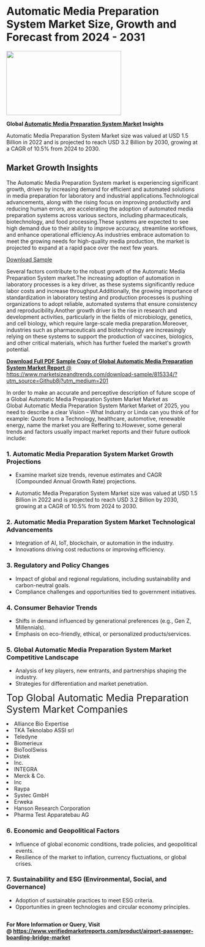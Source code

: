 <H1>Automatic Media Preparation System Market Size, Growth and Forecast from 2024 - 2031</H1><img class="aligncenter size-medium wp-image-584254" src="https://thirdeyenews.in/wp-content/uploads/2024/09/Global-Market-Research-300x168.jpeg" alt="" width="300" height="168" /><p><strong>Global&nbsp;<a href="https://www.marketsizeandtrends.com/download-sample/815334/?utm_source=Github8j?utm_medium=201">Automatic Media Preparation System Market</a> Insights</strong></p><p>Automatic Media Preparation System Market size was valued at USD 1.5 Billion in 2022 and is projected to reach USD 3.2 Billion by 2030, growing at a CAGR of 10.5% from 2024 to 2030.</p><p><h2>Market Growth Insights</h2> <p>The Automatic Media Preparation System market is experiencing significant growth, driven by increasing demand for efficient and automated solutions in media preparation for laboratory and industrial applications.Technological advancements, along with the rising focus on improving productivity and reducing human errors, are accelerating the adoption of automated media preparation systems across various sectors, including pharmaceuticals, biotechnology, and food processing.These systems are expected to see high demand due to their ability to improve accuracy, streamline workflows, and enhance operational efficiency.As industries embrace automation to meet the growing needs for high-quality media production, the market is projected to expand at a rapid pace over the next few years.</p> <p><a href="#">Download Sample</a></p> <p>Several factors contribute to the robust growth of the Automatic Media Preparation System market.The increasing adoption of automation in laboratory processes is a key driver, as these systems significantly reduce labor costs and increase throughput.Additionally, the growing importance of standardization in laboratory testing and production processes is pushing organizations to adopt reliable, automated systems that ensure consistency and reproducibility.Another growth driver is the rise in research and development activities, particularly in the fields of microbiology, genetics, and cell biology, which require large-scale media preparation.Moreover, industries such as pharmaceuticals and biotechnology are increasingly relying on these systems to support the production of vaccines, biologics, and other critical materials, which has further fueled the market's growth potential.</p> <p><a href="#"></p><p><span class=""><strong>Download Full PDF Sample Copy of Global Automatic Media Preparation System Market Report</strong> @ <a href="https://www.marketsizeandtrends.com/download-sample/815334/?utm_source=Github8j?utm_medium=201" target="_blank">https://www.marketsizeandtrends.com/download-sample/815334/?utm_source=Github8j?utm_medium=201</a></span></p><p>In order to make an accurate and perceptive description of future scope of a Global&nbsp;Automatic Media Preparation System Market Market as Global&nbsp;Automatic Media Preparation System Market Market of 2025, you need to describe a clear Vision &ndash; What Industry or Linda can you think of for example: Quote from a Technology, healthcare, automotive, renewable energy, name the market you are Reffering to.However, some general trends and factors usually impact market reports and their future outlook include:</p><h3>1.&nbsp;<strong>Automatic Media Preparation System Market Growth Projections</strong></h3><ul><li>Examine market size trends, revenue estimates and CAGR (Compounded Annual Growth Rate) projections.</li><li><p>Automatic Media Preparation System Market size was valued at USD 1.5 Billion in 2022 and is projected to reach USD 3.2 Billion by 2030, growing at a CAGR of 10.5% from 2024 to 2030.</p></li></ul><h3>2.&nbsp;<strong>Automatic Media Preparation System Market Technological Advancements</strong></h3><ul><li>Integration of AI, IoT, blockchain, or automation in the industry.</li><li>Innovations driving cost reductions or improving efficiency.</li></ul><h3>3.&nbsp;<strong>Regulatory and Policy Changes</strong></h3><ul><li>Impact of global and regional regulations, including sustainability and carbon-neutral goals.</li><li>Compliance challenges and opportunities tied to government initiatives.</li></ul><h3>4.&nbsp;<strong>Consumer Behavior Trends</strong></h3><ul><li>Shifts in demand influenced by generational preferences (e.g., Gen Z, Millennials).</li><li>Emphasis on eco-friendly, ethical, or personalized products/services.</li></ul><h3>5.&nbsp;<strong>Global Automatic Media Preparation System Market Competitive Landscape</strong></h3><ul><li>Analysis of key players, new entrants, and partnerships shaping the industry.</li><li>Strategies for differentiation and market penetration.</li></ul><p data-pm-slice="1 1 []"><span style="color: inherit; font-family: inherit; font-size: 25px;">Top Global Automatic Media Preparation System Market Companies</span></p><div class="" data-test-id=""><p><li>Alliance Bio Expertise</li><li> TKA Teknolabo ASSI srl</li><li> Teledyne</li><li> Biomerieux</li><li> BioToolSwiss</li><li> Distek</li><li> Inc.</li><li> INTEGRA</li><li> Merck & Co.</li><li> Inc</li><li> Raypa</li><li> Systec GmbH</li><li> Erweka</li><li> Hanson Research Corporation</li><li> Pharma Test Apparatebau AG</li></p></div><h3>6.&nbsp;<strong>Economic and Geopolitical Factors</strong></h3><ul><li>Influence of global economic conditions, trade policies, and geopolitical events.</li><li>Resilience of the market to inflation, currency fluctuations, or global crises.</li></ul><h3>7.&nbsp;<strong>Sustainability and ESG (Environmental, Social, and Governance)</strong></h3><ul><li>Adoption of sustainable practices to meet ESG criteria.</li><li>Opportunities in green technologies and circular economy principles.</li></ul><h2><strong style="font-size: 14px;">For More Information or Query, Visit @&nbsp;</strong><a style="background-color: #ffffff; font-size: 14px;" href="https://www.marketsizeandtrends.com/report/automatic-media-preparation-system-market/" target="_blank">https://www.verifiedmarketreports.com/product/airport-passenger-boarding-bridge-market</a></h2>